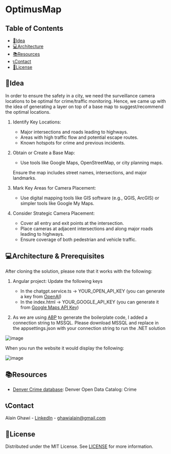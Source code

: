 # OptimusMap

## Table of Contents

- [🚀Idea](#idea)
- [💻Architecture](#architecture)
- [📚Resources](#resources)
- [📞Contact](#contact)
- [📜License](#license)

## 🚀Idea 

In order to ensure the safety in a city, we need the surveillance camera locations to be optimal for crime/traffic monitoring. 
Hence, we came up with the idea of generating a layer on top of a base map to suggest/recommend the optimal locations.

1. Identify Key Locations:
   - Major intersections and roads leading to highways.
   - Areas with high traffic flow and potential escape routes.
   - Known hotspots for crime and previous incidents.

2. Obtain or Create a Base Map:
   - Use tools like Google Maps, OpenStreetMap, or city planning maps.

   Ensure the map includes street names, intersections, and major landmarks.

3. Mark Key Areas for Camera Placement:
   - Use digital mapping tools like GIS software (e.g., QGIS, ArcGIS) or simpler tools like Google My Maps.

4. Consider Strategic Camera Placement:
   - Cover all entry and exit points at the intersection.
   - Place cameras at adjacent intersections and along major roads leading to highways.
   - Ensure coverage of both pedestrian and vehicle traffic.

## 💻Architecture & Prerequisites

After cloning the solution, please note that it works with the following:

1. Angular project: Update the following keys
   - In the chatgpt.service.ts -> YOUR_OPEN_API_KEY (you can generate a key from [OpenAI](https://platform.openai.com/api-keys))
   - In the index.html -> YOUR_GOOGLE_API_KEY (you can generate it from [Google Maps API Key](https://developers.google.com/maps/documentation/javascript/get-api-key))

2. As we are using [ABP](https://abp.io/) to generate the boilerplate code, I added a connection string to MSSQL. Please download MSSQL and replace in the appsettings.json with your connection string to run the .NET solution

![image](https://github.com/AlainGhawi/OptimusMap/assets/25838998/c37b4c6f-f80f-4010-92eb-e0861fbfe02d)

When you run the website it would display the following:

![image](https://github.com/AlainGhawi/OptimusMap/assets/25838998/01441172-c31f-4f7a-a5c3-991d8e28f7e2)


## 📚Resources

- [Denver Crime database](https://www.denvergov.org/opendata/dataset/city-and-county-of-denver-crime): Denver Open Data Catalog: Crime

## 📞Contact

Alain Ghawi - [LinkedIn](https://www.linkedin.com/in/alain-ghawi/) - ghawialain@gmail.com

## 📜License

Distributed under the MIT License. See [LICENSE](https://github.com/AlainGhawi/OptimusMap/blob/main/LICENSE) for more information.


